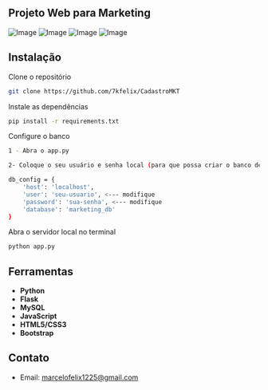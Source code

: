 ## Projeto Web para Marketing
![Image](https://github.com/user-attachments/assets/1b557491-bf26-48d7-95c6-fe271ce327d1)
![Image](https://github.com/user-attachments/assets/72981373-a6d5-40ca-8cc5-ad65887ef254)
![Image](https://github.com/user-attachments/assets/1794fe8d-a36e-4c03-a197-530bf89c56c1)
![Image](https://github.com/user-attachments/assets/4a5d3d6f-9845-41e9-93ec-4b23de1e3827)

## Instalação
Clone o repositório

```bash
git clone https://github.com/7kfelix/CadastroMKT
```
Instale as dependências

```bash
pip install -r requirements.txt
```

Configure o banco
```bash
1 - Abra o app.py

2- Coloque o seu usuário e senha local (para que possa criar o banco de dados com a função no app.py)

db_config = {
    'host': 'localhost',
    'user': 'seu-usuario', <--- modifique
    'password': 'sua-senha', <--- modifique
    'database': 'marketing_db'
}
```

Abra o servidor local no terminal
```bash
python app.py
```

## Ferramentas
- **Python**
- **Flask**
- **MySQL**
- **JavaScript**
- **HTML5/CSS3**
- **Bootstrap**

## Contato

- Email: marcelofelix1225@gmail.com
